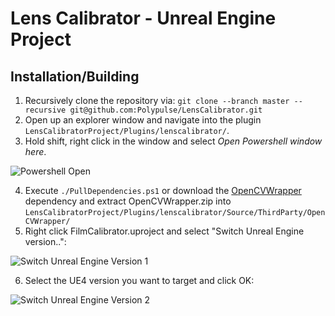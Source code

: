 # Lens Calibrator - Unreal Engine Project


## Installation/Building
1. Recursively clone the repository via:
```git clone --branch master --recursive git@github.com:Polypulse/LensCalibrator.git```
2. Open up an explorer window and navigate into the plugin ```LensCalibratorProject/Plugins/lenscalibrator/```.
3. Hold shift, right click in the window and select *Open Powershell window here*.

![Powershell Open](./Resources/openpowershell.png)

4. Execute ```./PullDependencies.ps1``` or download the [OpenCVWrapper](https://github.com/Polypulse/OpenCVWrapper/releases) dependency and extract OpenCVWrapper.zip into ```LensCalibratorProject/Plugins/lenscalibrator/Source/ThirdParty/OpenCVWrapper/```
5. Right click FilmCalibrator.uproject and select "Switch Unreal Engine version..":

![Switch Unreal Engine Version 1](./Resources/switch_ue4_version-1.png)

6. Select the UE4 version you want to target and click OK:

![Switch Unreal Engine Version 2](./Resources/switch_ue4_version-2.png)
